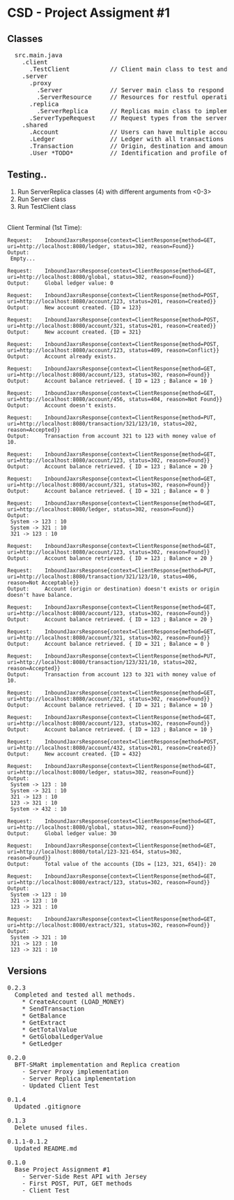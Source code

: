 # CSD - Project Assigment #1

## Classes

<pre>
  src.main.java
    .client
      .TestClient           // Client main class to test and communicate with server.
    .server
      .proxy
        .Server             // Server main class to respond to client requests. 
        .ServerResource     // Resources for restful operations on server-side.
      .replica
        .ServerReplica      // Replicas main class to implement bft-smart.
      .ServerTypeRequest    // Request types from the server (enum)
    .shared
      .Account              // Users can have multiple accounts to operate and control balance.
      .Ledger               // Ledger with all transactions in order and all account balances.
      .Transaction          // Origin, destination and amount of a transaction.
      .User *TODO*          // Identification and profile of a user.
</pre>

## Testing..

  1. Run ServerReplica classes (4) with different arguments from <0-3> <br />
  2. Run Server class <br />
  3. Run TestClient class <br />
  
  <br />
  Client Terminal (1st Time):
  <br />

  
    Request:    InboundJaxrsResponse{context=ClientResponse{method=GET, uri=http://localhost:8080/ledger, status=302, reason=Found}}
    Output:     
     Empty...
    
    Request:    InboundJaxrsResponse{context=ClientResponse{method=GET, uri=http://localhost:8080/global, status=302, reason=Found}}
    Output:     Global ledger value: 0
    
    Request:    InboundJaxrsResponse{context=ClientResponse{method=POST, uri=http://localhost:8080/account/123, status=201, reason=Created}}
    Output:     New account created. {ID = 123}
    
    Request:    InboundJaxrsResponse{context=ClientResponse{method=POST, uri=http://localhost:8080/account/321, status=201, reason=Created}}
    Output:     New account created. {ID = 321}
    
    Request:    InboundJaxrsResponse{context=ClientResponse{method=POST, uri=http://localhost:8080/account/123, status=409, reason=Conflict}}
    Output:     Account already exists.
    
    Request:    InboundJaxrsResponse{context=ClientResponse{method=GET, uri=http://localhost:8080/account/123, status=302, reason=Found}}
    Output:     Account balance retrieved. { ID = 123 ; Balance = 10 }
    
    Request:    InboundJaxrsResponse{context=ClientResponse{method=GET, uri=http://localhost:8080/account/456, status=404, reason=Not Found}}
    Output:     Account doesn't exists.
    
    Request:    InboundJaxrsResponse{context=ClientResponse{method=PUT, uri=http://localhost:8080/transaction/321/123/10, status=202, reason=Accepted}}
    Output:     Transaction from account 321 to 123 with money value of 10.
    
    Request:    InboundJaxrsResponse{context=ClientResponse{method=GET, uri=http://localhost:8080/account/123, status=302, reason=Found}}
    Output:     Account balance retrieved. { ID = 123 ; Balance = 20 }
    
    Request:    InboundJaxrsResponse{context=ClientResponse{method=GET, uri=http://localhost:8080/account/321, status=302, reason=Found}}
    Output:     Account balance retrieved. { ID = 321 ; Balance = 0 }
    
    Request:    InboundJaxrsResponse{context=ClientResponse{method=GET, uri=http://localhost:8080/ledger, status=302, reason=Found}}
    Output:     
     System -> 123 : 10
     System -> 321 : 10
     321 -> 123 : 10
    
    Request:    InboundJaxrsResponse{context=ClientResponse{method=GET, uri=http://localhost:8080/account/123, status=302, reason=Found}}
    Output:     Account balance retrieved. { ID = 123 ; Balance = 20 }
    
    Request:    InboundJaxrsResponse{context=ClientResponse{method=PUT, uri=http://localhost:8080/transaction/321/123/10, status=406, reason=Not Acceptable}}
    Output:     Account (origin or destination) doesn't exists or origin doesn't have balance.
    
    Request:    InboundJaxrsResponse{context=ClientResponse{method=GET, uri=http://localhost:8080/account/123, status=302, reason=Found}}
    Output:     Account balance retrieved. { ID = 123 ; Balance = 20 }
    
    Request:    InboundJaxrsResponse{context=ClientResponse{method=GET, uri=http://localhost:8080/account/321, status=302, reason=Found}}
    Output:     Account balance retrieved. { ID = 321 ; Balance = 0 }
    
    Request:    InboundJaxrsResponse{context=ClientResponse{method=PUT, uri=http://localhost:8080/transaction/123/321/10, status=202, reason=Accepted}}
    Output:     Transaction from account 123 to 321 with money value of 10.
    
    Request:    InboundJaxrsResponse{context=ClientResponse{method=GET, uri=http://localhost:8080/account/321, status=302, reason=Found}}
    Output:     Account balance retrieved. { ID = 321 ; Balance = 10 }
    
    Request:    InboundJaxrsResponse{context=ClientResponse{method=GET, uri=http://localhost:8080/account/123, status=302, reason=Found}}
    Output:     Account balance retrieved. { ID = 123 ; Balance = 10 }
    
    Request:    InboundJaxrsResponse{context=ClientResponse{method=POST, uri=http://localhost:8080/account/432, status=201, reason=Created}}
    Output:     New account created. {ID = 432}
    
    Request:    InboundJaxrsResponse{context=ClientResponse{method=GET, uri=http://localhost:8080/ledger, status=302, reason=Found}}
    Output:     
     System -> 123 : 10
     System -> 321 : 10
     321 -> 123 : 10
     123 -> 321 : 10
     System -> 432 : 10
    
    Request:    InboundJaxrsResponse{context=ClientResponse{method=GET, uri=http://localhost:8080/global, status=302, reason=Found}}
    Output:     Global ledger value: 30
    
    Request:    InboundJaxrsResponse{context=ClientResponse{method=GET, uri=http://localhost:8080/total/123-321-654, status=302, reason=Found}}
    Output:     Total value of the accounts {IDs = [123, 321, 654]}: 20
    
    Request:    InboundJaxrsResponse{context=ClientResponse{method=GET, uri=http://localhost:8080/extract/123, status=302, reason=Found}}
    Output:     
     System -> 123 : 10
     321 -> 123 : 10
     123 -> 321 : 10
    
    Request:    InboundJaxrsResponse{context=ClientResponse{method=GET, uri=http://localhost:8080/extract/321, status=302, reason=Found}}
    Output:     
     System -> 321 : 10
     321 -> 123 : 10
     123 -> 321 : 10
    
    
## Versions

<pre>
0.2.3
  Completed and tested all methods.
    * CreateAccount (LOAD_MONEY)
    * SendTransaction
    * GetBalance
    * GetExtract
    * GetTotalValue
    * GetGlobalLedgerValue
    * GetLedger

0.2.0
  BFT-SMaRt implementation and Replica creation
    - Server Proxy implementation
    - Server Replica implementation
    - Updated Client Test

0.1.4
  Updated .gitignore

0.1.3
  Delete unused files.

0.1.1-0.1.2
  Updated README.md
  
0.1.0
  Base Project Assignment #1 
    - Server-Side Rest API with Jersey
    - First POST, PUT, GET methods
    - Client Test
</pre>
